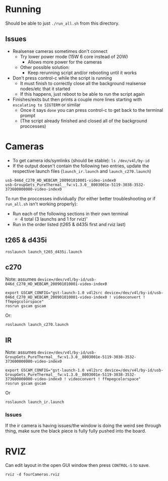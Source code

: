 # Running

Should be able to just `./run_all.sh` from this directory.

## Issues

- Realsense cameras sometimes don't connect
    - Try lower power mode (15W 6 core instead of 20W)
        - Allows more power for the cameras
    - Other possible solution:
        - Keep rerunning script and/or rebooting until it works
- Don't press control-c while the script is running
    - It must finish to correctly close all the background realsense nodes/etc that it started
    - If this happens, just reboot to be able to run the script again
- Finishes/exits but then prints a couple more lines starting with `escalating to SIGTERM` or similar
    - Once it says `done` you can press control-c to get back to the terminal prompt
    - (The script already finished and closed all of the background proccesses)

# Cameras

- To get camera ids/symlinks (should be stable): `ls /dev/v4l/by-id`
- If the output doesn't contain the following two entries, update the respective launch files (`launch_ir.launch` and `launch_c270.launch`)
```
usb-046d_C270_HD_WEBCAM_200901010001-video-index0
usb-GroupGets_PureThermal__fw:v1.3.0__8003001e-5119-3038-3532-373600000000-video-index0
```

To run the proccesses individually (for either better troubleshooting or if `run_all.sh` isn't working properly):
- Run each of the following sections in their own terminal
    - 4 total (3 launchs and 1 for rviz)'
- Run in the order listed (t265 & d435i first and rviz last)

## t265 & d435i

```
roslaunch launch_t265_d435i.launch
```

## c270


Note: assumes `device=/dev/v4l/by-id/usb-046d_C270_HD_WEBCAM_200901010001-video-index0`
```
export GSCAM_CONFIG="gst-launch-1.0 v4l2src device=/dev/v4l/by-id/usb-046d_C270_HD_WEBCAM_200901010001-video-index0 ! videoconvert ! ffmpegcolorspace"
rosrun gscam gscam
```
Or:
```
roslaunch launch_c270.launch
```

## IR

Note: assumes `device=/dev/v4l/by-id/usb-GroupGets_PureThermal__fw:v1.3.0__8003001e-5119-3038-3532-373600000000-video-index0`
```
export GSCAM_CONFIG="gst-launch-1.0 v4l2src device=/dev/v4l/by-id/usb-GroupGets_PureThermal__fw:v1.3.0__8003001e-5119-3038-3532-373600000000-video-index0 ! videoconvert ! ffmpegcolorspace"
rosrun gscam gscam
```
Or
```
roslaunch launch_ir.launch
```

### Issues

If the ir camera is having issues/the window is doing the weird see through thing, make sure the black piece is fully fully pushed into the board.

# RVIZ

Can edit layout in the open GUI window then press `CONTROL-S` to save.
```
rviz -d fourCameras.rviz
```